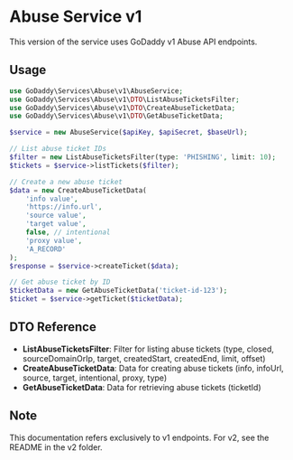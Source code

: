 # Abuse Service v1

This version of the service uses GoDaddy v1 Abuse API endpoints.

## Usage

```php
use GoDaddy\Services\Abuse\v1\AbuseService;
use GoDaddy\Services\Abuse\v1\DTO\ListAbuseTicketsFilter;
use GoDaddy\Services\Abuse\v1\DTO\CreateAbuseTicketData;
use GoDaddy\Services\Abuse\v1\DTO\GetAbuseTicketData;

$service = new AbuseService($apiKey, $apiSecret, $baseUrl);

// List abuse ticket IDs
$filter = new ListAbuseTicketsFilter(type: 'PHISHING', limit: 10);
$tickets = $service->listTickets($filter);

// Create a new abuse ticket
$data = new CreateAbuseTicketData(
    'info value',
    'https://info.url',
    'source value',
    'target value',
    false, // intentional
    'proxy value',
    'A_RECORD'
);
$response = $service->createTicket($data);

// Get abuse ticket by ID
$ticketData = new GetAbuseTicketData('ticket-id-123');
$ticket = $service->getTicket($ticketData);
```

## DTO Reference

- **ListAbuseTicketsFilter**: Filter for listing abuse tickets (type, closed, sourceDomainOrIp, target, createdStart, createdEnd, limit, offset)
- **CreateAbuseTicketData**: Data for creating abuse tickets (info, infoUrl, source, target, intentional, proxy, type)
- **GetAbuseTicketData**: Data for retrieving abuse tickets (ticketId)

## Note
This documentation refers exclusively to v1 endpoints. For v2, see the README in the v2 folder. 